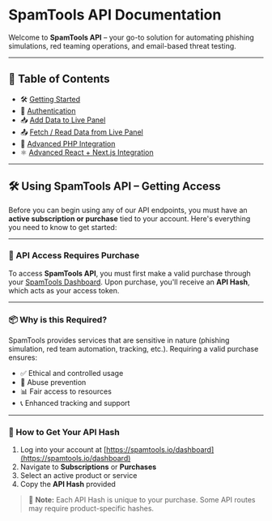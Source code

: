 # SpamTools API Documentation

Welcome to **SpamTools API** – your go-to solution for automating phishing simulations, red teaming operations, and email-based threat testing.

---

## 📖 Table of Contents

- 🛠️ [Getting Started](#️using-spamtools-api--getting-access)
- 🔐 [Authentication](./Authentication.md)
- 📥 [Add Data to Live Panel](./add-data.md)
- 📤 [Fetch / Read Data from Live Panel](./read-data.md)
- 🐘 [Advanced PHP Integration](./Advance-PHP.md)
- ⚛️ [Advanced React + Next.js Integration](./Advance-REACT-NEXT.md)

---

## 🛠️ Using SpamTools API – Getting Access

Before you can begin using any of our API endpoints, you must have an **active subscription or purchase** tied to your account. Here's everything you need to know to get started:

---

### 🔐 API Access Requires Purchase

To access **SpamTools API**, you must first make a valid purchase through your [SpamTools Dashboard](https://spamtools.io/dashboard). Upon purchase, you'll receive an **API Hash**, which acts as your access token.

---

### 📦 Why is this Required?

SpamTools provides services that are sensitive in nature (phishing simulation, red team automation, tracking, etc.). Requiring a valid purchase ensures:

- ✅ Ethical and controlled usage  
- 🚫 Abuse prevention  
- 📊 Fair access to resources  
- 📞 Enhanced tracking and support  

---

### 🧾 How to Get Your API Hash

1. Log into your account at [https://spamtools.io/dashboard](https://spamtools.io/dashboard)
2. Navigate to **Subscriptions** or **Purchases**
3. Select an active product or service
4. Copy the **API Hash** provided

> 📌 **Note:** Each API Hash is unique to your purchase. Some API routes may require product-specific hashes.
